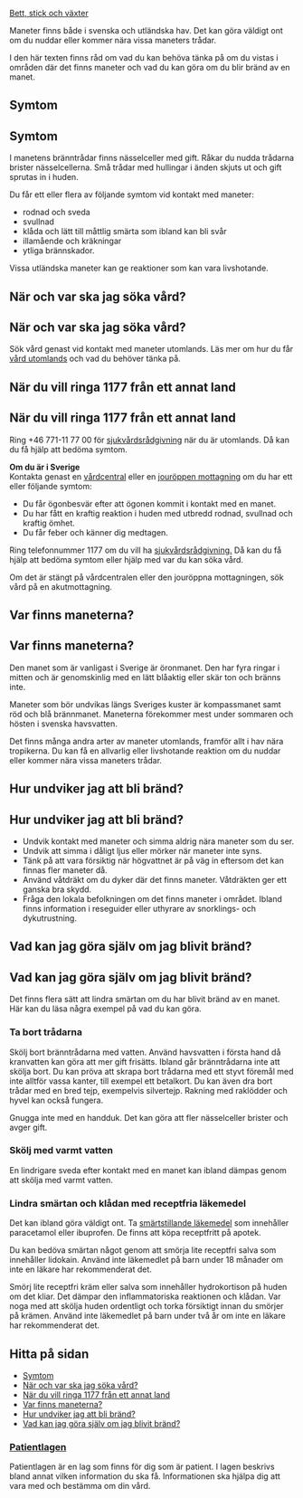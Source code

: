 [Bett, stick och växter](https://www.1177.se/olyckor--skador/bett-stick-och-vaxter/)

Maneter finns både i svenska och utländska hav. Det kan göra väldigt ont om du nuddar eller kommer nära vissa maneters trådar.

I den här texten finns råd om vad du kan behöva tänka på om du vistas i områden där det finns maneter och vad du kan göra om du blir bränd av en manet.

Symtom
------

Symtom
------

I manetens bränntrådar finns nässelceller med gift. Råkar du nudda trådarna brister nässelcellerna. Små trådar med hullingar i änden skjuts ut och gift sprutas in i huden.

Du får ett eller flera av följande symtom vid kontakt med maneter:

*   rodnad och sveda
*   svullnad
*   klåda och lätt till måttlig smärta som ibland kan bli svår
*   illamående och kräkningar
*   ytliga brännskador.

Vissa utländska maneter kan ge reaktioner som kan vara livshotande.

När och var ska jag söka vård?
------------------------------

När och var ska jag söka vård?
------------------------------

Sök vård genast vid kontakt med maneter utomlands. Läs mer om hur du får [vård utomlands](https://www.1177.se/sa-fungerar-varden/vard-vid-resa-utomlands/vard-utomlands/) och vad du behöver tänka på.

När du vill ringa 1177 från ett annat land
------------------------------------------

När du vill ringa 1177 från ett annat land
------------------------------------------

Ring +46 771-11 77 00 för [sjukvårdsrådgivning](https://www.1177.se/om-1177/nar-du-ringer-1177/nar-du-ringer-1177/) när du är utomlands. Då kan du få hjälp att bedöma symtom.

**Om du är i Sverige**  
Kontakta genast en [vårdcentral](https://www.1177.se/lankbiblioteket/nationella-lankar/1177---lankar/hitta-vard---forinstallda-sok/hitta-vardcentral-nara-mig/) eller en [jouröppen mottagning](https://www.1177.se/lankbiblioteket/nationella-lankar/1177---lankar/hitta-vard---forinstallda-sok/hitta-jourmottagning-nara-mig/) om du har ett eller följande symtom:

*   Du får ögonbesvär efter att ögonen kommit i kontakt med en manet.
*   Du har fått en kraftig reaktion i huden med utbredd rodnad, svullnad och kraftig ömhet.
*   Du får feber och känner dig medtagen.

Ring telefonnummer 1177 om du vill ha [sjukvårdsrådgivning.](https://www.1177.se/om-1177/nar-du-ringer-1177/nar-du-ringer-1177/) Då kan du få hjälp att bedöma symtom eller hjälp med var du kan söka vård.

Om det är stängt på vårdcentralen eller den jouröppna mottagningen, sök vård på en akutmottagning.

Var finns maneterna?
--------------------

Var finns maneterna?
--------------------

Den manet som är vanligast i Sverige är öronmanet. Den har fyra ringar i mitten och är genomskinlig med en lätt blåaktig eller skär ton och bränns inte.

Maneter som bör undvikas längs Sveriges kuster är kompassmanet samt röd och blå brännmanet. Maneterna förekommer mest under sommaren och hösten i svenska havsvatten.

Det finns många andra arter av maneter utomlands, framför allt i hav nära tropikerna. Du kan få en allvarlig eller livshotande reaktion om du nuddar eller kommer nära vissa maneters trådar.

Hur undviker jag att bli bränd?
-------------------------------

Hur undviker jag att bli bränd?
-------------------------------

*   Undvik kontakt med maneter och simma aldrig nära maneter som du ser.
*   Undvik att simma i dåligt ljus eller mörker när maneter inte syns.
*   Tänk på att vara försiktig när högvattnet är på väg in eftersom det kan finnas fler maneter då.
*   Använd våtdräkt om du dyker där det finns maneter. Våtdräkten ger ett ganska bra skydd.
*   Fråga den lokala befolkningen om det finns maneter i området. Ibland finns information i reseguider eller uthyrare av snorklings- och dykutrustning.

Vad kan jag göra själv om jag blivit bränd?
-------------------------------------------

Vad kan jag göra själv om jag blivit bränd?
-------------------------------------------

Det finns flera sätt att lindra smärtan om du har blivit bränd av en manet. Här kan du läsa några exempel på vad du kan göra.

### Ta bort trådarna

Skölj bort bränntrådarna med vatten. Använd havsvatten i första hand då kranvatten kan göra att mer gift frisätts. Ibland går bränntrådarna inte att skölja bort. Du kan pröva att skrapa bort trådarna med ett styvt föremål med inte alltför vassa kanter, till exempel ett betalkort. Du kan även dra bort trådar med en bred tejp, exempelvis silvertejp. Rakning med raklödder och hyvel kan också fungera.

Gnugga inte med en handduk. Det kan göra att fler nässelceller brister och avger gift.

### Skölj med varmt vatten

En lindrigare sveda efter kontakt med en manet kan ibland dämpas genom att skölja med varmt vatten.

### Lindra smärtan och klådan med receptfria läkemedel

Det kan ibland göra väldigt ont. Ta [smärtstillande läkemedel](https://www.1177.se/undersokning-behandling/behandling-med-lakemedel/lakemedel-utifran-diagnos/receptfria-lakemedel-vid-tillfallig-smarta---vad-ska-jag-valja/) som innehåller paracetamol eller ibuprofen. De finns att köpa receptfritt på apotek.

Du kan bedöva smärtan något genom att smörja lite receptfri salva som innehåller lidokain. Använd inte läkemedlet på barn under 18 månader om inte en läkare har rekommenderat det.

Smörj lite receptfri kräm eller salva som innehåller hydrokortison på huden om det kliar. Det dämpar den inflammatoriska reaktionen och klådan. Var noga med att skölja huden ordentligt och torka försiktigt innan du smörjer på krämen. Använd inte läkemedlet på barn under två år om inte en läkare har rekommenderat det.

Hitta på sidan
--------------

*   [Symtom](https://www.1177.se/olyckor--skador/bett-stick-och-vaxter/brand-av-manet/#section-37239)
*   [När och var ska jag söka vård?](https://www.1177.se/olyckor--skador/bett-stick-och-vaxter/brand-av-manet/#section-37240)
*   [När du vill ringa 1177 från ett annat land](https://www.1177.se/olyckor--skador/bett-stick-och-vaxter/brand-av-manet/#section-37241)
*   [Var finns maneterna?](https://www.1177.se/olyckor--skador/bett-stick-och-vaxter/brand-av-manet/#section-37242)
*   [Hur undviker jag att bli bränd?](https://www.1177.se/olyckor--skador/bett-stick-och-vaxter/brand-av-manet/#section-37243)
*   [Vad kan jag göra själv om jag blivit bränd?](https://www.1177.se/olyckor--skador/bett-stick-och-vaxter/brand-av-manet/#section-37244)

### [Patientlagen](https://www.1177.se/sa-fungerar-varden/var-med-och-bestam-om-din-vard/patientlagen/)

Patientlagen är en lag som finns för dig som är patient. I lagen beskrivs bland annat vilken information du ska få. Informationen ska hjälpa dig att vara med och bestämma om din vård.